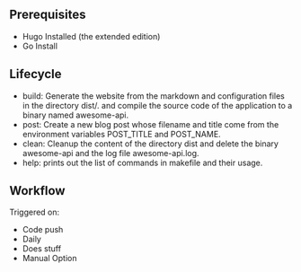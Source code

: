 ## Prerequisites

* Hugo Installed (the extended edition)
* Go Install

## Lifecycle
* build: Generate the website from the markdown and configuration files in the directory dist/. and compile the source code of the application to a binary named awesome-api.
* post: Create a new blog post whose filename and title come from the environment variables POST_TITLE and POST_NAME.
* clean: Cleanup the content of the directory dist and delete the binary awesome-api and the log file awesome-api.log.
* help: prints out the list of commands in makefile and their usage.

## Workflow

Triggered on:
* Code push
* Daily
* Does stuff
* Manual Option

